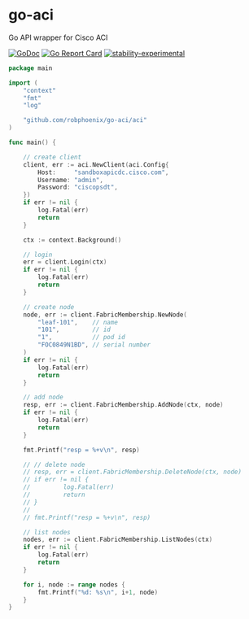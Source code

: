 # go-aci
Go API wrapper for Cisco ACI

[![GoDoc](https://godoc.org/github.com/robphoenix/go-aci/aci?status.svg)](http://godoc.org/github.com/robphoenix/go-aci/aci)
[![Go Report Card](https://goreportcard.com/badge/github.com/robphoenix/go-aci)](https://goreportcard.com/report/github.com/robphoenix/go-aci)
[![stability-experimental](https://img.shields.io/badge/stability-experimental-orange.svg)](https://github.com/emersion/stability-badges#experimental)

```go
package main

import (
	"context"
	"fmt"
	"log"

	"github.com/robphoenix/go-aci/aci"
)

func main() {

	// create client
	client, err := aci.NewClient(aci.Config{
		Host:     "sandboxapicdc.cisco.com",
		Username: "admin",
		Password: "ciscopsdt",
	})
	if err != nil {
		log.Fatal(err)
		return
	}

	ctx := context.Background()

	// login
	err = client.Login(ctx)
	if err != nil {
		log.Fatal(err)
		return
	}

	// create node
	node, err := client.FabricMembership.NewNode(
		"leaf-101",    // name
		"101",         // id
		"1",           // pod id
		"FOC0849N1BD", // serial number
	)
	if err != nil {
		log.Fatal(err)
		return
	}

	// add node
	resp, err := client.FabricMembership.AddNode(ctx, node)
	if err != nil {
		log.Fatal(err)
		return
	}

	fmt.Printf("resp = %+v\n", resp)

	// // delete node
	// resp, err = client.FabricMembership.DeleteNode(ctx, node)
	// if err != nil {
	//         log.Fatal(err)
	//         return
	// }
	//
	// fmt.Printf("resp = %+v\n", resp)

	// list nodes
	nodes, err := client.FabricMembership.ListNodes(ctx)
	if err != nil {
		log.Fatal(err)
		return
	}

	for i, node := range nodes {
		fmt.Printf("%d: %s\n", i+1, node)
	}
}
```
